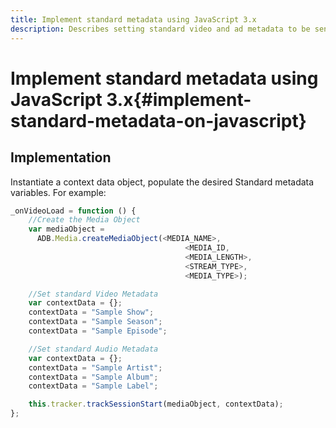 ```yaml
---
title: Implement standard metadata using JavaScript 3.x
description: Describes setting standard video and ad metadata to be sent with tracking calls in browser apps (JS).
---
```


# Implement standard metadata using JavaScript 3.x{#implement-standard-metadata-on-javascript}

## Implementation

Instantiate a context data object, populate the desired Standard metadata variables. For example:

```js
_onVideoLoad = function () {
    //Create the Media Object
    var mediaObject =
      ADB.Media.createMediaObject(<MEDIA_NAME>,
                                       <MEDIA_ID,
                                       <MEDIA_LENGTH>,
                                       <STREAM_TYPE>,
                                       <MEDIA_TYPE>);

    //Set standard Video Metadata
    var contextData = {};
    contextData = "Sample Show";
    contextData = "Sample Season";
    contextData = "Sample Episode";

    //Set standard Audio Metadata
    var contextData = {};
    contextData = "Sample Artist";
    contextData = "Sample Album";
    contextData = "Sample Label";

    this.tracker.trackSessionStart(mediaObject, contextData);
};
```
